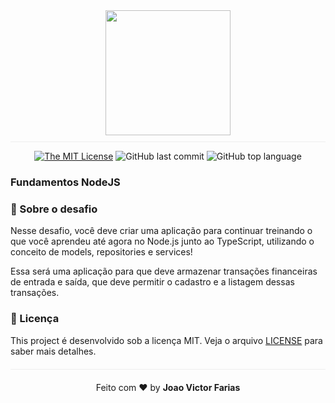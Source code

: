 <p align="center" style="border-bottom: 1px solid #eee; padding: 10px">
<img src="https://rocketseat.com.br/static/images/bootcamp/logo-gostack.svg" width="200px" heigth="200px"/>

<div align="center">

[![The MIT License](https://img.shields.io/badge/license-MIT-green.svg?style=flat-square)](http://github.com/jvictorfarias/fundamentos-nodejs/LICENSE.md)
![GitHub last commit](https://img.shields.io/github/last-commit/jvictorfarias/fundamentos-nodejs?color=green)
![GitHub top language](https://img.shields.io/github/languages/top/jvictorfarias/fundamentos-nodejs)

</div>
</p>



### Fundamentos NodeJS

### :rocket: Sobre o desafio

Nesse desafio, você deve criar uma aplicação para continuar treinando o que você aprendeu até agora no Node.js junto ao TypeScript, utilizando o conceito de models, repositories e services!

Essa será uma aplicação para que deve armazenar transações financeiras de entrada e saída, que deve permitir o cadastro e a listagem dessas transações.

### :memo: Licença

This project é desenvolvido sob a licença MIT. Veja o arquivo [LICENSE](LICENSE.md) para saber mais detalhes.

<p align="center" style="margin-top: 20px; border-top: 1px solid #eee; padding-top: 20px;">Feito com ❤️ by <strong> Joao Victor Farias </p>
